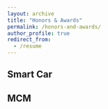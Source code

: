 ```yaml
---
layout: archive
title: "Honors & Awards"
permalink: /honors-and-awards/
author_profile: true
redirect_from:
  - /resume
---
```


Smart Car
------

MCM
------
